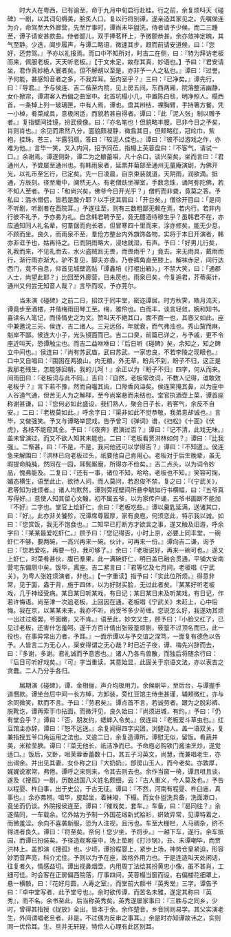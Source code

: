 <!-- { "loadSidebar": true } -->
　　时大人在粤西，已有谕至，命于九月中旬启行赴桂。行之前，余复烦呌天《碰碑》一剧，以其词句缛美，脍炙人口。复以行将别谭，遂亲造其家见之。先嘱侯连为介，命驾至大外廊营，先至厅事时，谭尚未毕盥洗，侍者请予少候。而二三踵至，谭子请安甚款曲。侍者鄙儿，双手捧茗杯上，予微颤恭甚。余亦敛神定魄，其气至静。少选，闻步履声，与谭二略语，微速其步，趋而前请安道候，曰：『您好，还劳驾。』予亦以礼报焉。而口中不知所对，时吉二在侧，曰：『特为拜访老板而来，佩服老板，天天听老板。』【于文未足，故存其真，妙语也。】予曰：『君安请坐，君作真妙絶人寰者矣。但不解胡以至是，亦非予一人之私也。』谭曰：『过誉。予何能，甚感知音者之多，不我弃耳。至内室乎？』三曰：『已净矣。』谭先行，曰：『导君。』予与侯连、吉二偕至内院，见上房五间，东西两厢，院落整洁幽静，女仆掀帘，谭肃客入西偏之曲室中。北首坑榻小几，中置陈白毯，明净照人。榻西首，一条棹上列一玻璃匣，中有人焉，谭也。盘其辫结，裸胸臂，手持箸方餐。凭一小棹，肴菜咸具，意极闲适，而貌若甚自得者。谭曰：『此「泥人张」制以赠予者。』复指壁间挂镜，扮武侯像。曰：『亦名笔也！但貌略丰膄，已非今日之予矣，肖则肖也。』余见而肃然八分，面貌颇凝静，微翕其目，但颊略红，冠纶巾，紫袍，挂珠，苍三，半露羽扇。答曰：『较泥人佳也。』谭曰：『彼不过游戏之作，亦难为他。』言毕一笑，又入内间，招予同莅，指榻上芙蓉盘曰：『不客气，请试一口。』余谢焉。谭遂侧卧，谭二为之酿蕾咀，凡十余口，谈兴至矣。坐而言曰：『君通州人，予尝屡至通州也。有韩雨泉者，延票并菊部至通州无量庵演剧，为佛开光，以礼币至乞行，已定矣。先一日凌晨，自京束装就道，天阴雨，润欲滴。抵通，方辰刻。径至庵中，阒然无人。有老僧趺坐禅室，手数念珠，诵阿弥陀佛，若不知人至者。予曰：「和尚兴矣，佛爷今日开光乎？」僧朽而非聋，竟莫之答。予私曰：潞水僧侣，皆若是酸介耶？以手抚其肩曰：「开台矣。」僧徐开目曰：「是间不听剧，听剧者在西院耳。」予遂往至，则有三数粗鄙无赖在焉，若内行。若非内行彼不礼予，予亦弗为礼。自念韩君聘予至，竟无醴酒待穆生乎？虽韩君不在，亦应通知同人礼名辈，何羣倨而向长者，但冒寒四十里而来，涂亦修矣，能无少息，不顾而坐。良久，而雨泉不至，羣伧方整台内外旗饰各物，实将于本日开演者，韩亦非诓予也，姑再待之。已而阴雨略大，浸地就湿，有声。予曰：「好男儿行矣，礼我而来，不见礼而去，水火盗贼且无畏，而畏雨乎？」竟去。来无雨具，戴雨而行，渐行雨亦渐大。驴不复见，脚夫亦杳。乃卷裤角直至膝上。解袜赤足，间行达西门，竟不自息，仰首见城壁高贴「谭鑫培《打棍出箱》。」不禁大笑，曰：「通郡人士，尚望此耶？」比回至外廊营，日未昃也。雨泉已矣，今复逅君，芥蒂奚计，通州又何尝无知音人哉？』言毕而叹，予亦莞尔。 

　　当未演《碰碑》之前二日，招饮于同丰堂，密迩谭居。时方秋霁，皓月流天，谭竟步至酒楼，并偕梅雨田琴工至。梅，雅伶也。白而丰，谈言轻敛，婉和知书。喜读名人笔记，而佳情史之为文。赞叫天不絶其口，面不面一也，其悫又如此。座中兼邀沈三元、侯连、吉二诸人。三元远俗，年就衰，而气弗浊也。秀山黧而麻，魁岸不鄙。侯连大小子，光头镜面而已。吉二口臭，前篇已详之，与予戚，更不令座近叫天，恐谭触尘也。而吉二益咻咻曰：『后日听《碰碑》矣，余知之，知之碑立中间也。』侯连曰：『尚有苏武庙，武曰苏武，一家忠良，不若李陵之现眼也。』口中又自唱曰：『围困在两狼山，内无粮，外无草，盼兵不到，盼子不归，这正是我那老残生，怎能够回朝，我的儿呵！』余正以为『盼子不归』四字，何从而来。间雨田曰：『老板词与此不同。』吉曰：『自然，老板常改词，不教人记得，谁敢效老板乎？』言下若不豫，然而自囓其齿，口隙香风溢矣。侯连笑掩其鼻，以为座中人谷道气通，但苦无人为之解释，至今尚案悬而未结也。堂官执酒壶上菜，谭首座称谢甚谦，曰：『您何必如此盛设，我们熟人，聚会日子长，若客气，余反不自安。』二曰：『老板莫如此。』呼余字曰：『渠非如此不觉恭敬，我弟意却诚也。』言毕，又做强笑。予又与谭略举昆戏，告予曾习《弹词》谱，《扫松》《十面》《伏虎》，各枝不能窥其全。予曰：『《夜奔》君演过否？』谭曰：『记不清，此戏无味。』盖未曾演过，而又不欲人知其未能也。二曰：『老板看贾洪林如何？』谭曰：『比我强』。二惭甚，曰：『不是，不是，我问他还可以学得否？』谭曰：『不知道』。侯连急来解围曰：『洪林已向老板过头，祇要他自己肯用心。老板对于后生晚辈，虽无暇提命肫肫，然同在一园，耳鬓厮磨，所得亦不俭矣。』吉二点头，以为词令妙品，愧弗能及。二复曰：『还有一事，诸位不知，哈哈，老板也不知。』笑容可掬，媚态横生，语至此止，欲待人问，而人莫问，若忍俊不禁，复之曰：『《宁武关》，君等知为谁烦者。』诸人均默然，谭则旁视壁间所悬李毓如行书横幅，曰：『五爷真写得好。』意使人知其留心文翰，初不属五爷，以为家传户诵，五爷书画断不能加『不好』二字也。堂官上烩虾仁，余曰：『老板吃些。』谭以羹匙延满，送诸其口，曰：『好』。此亦非关饕殄，况谭席尊履厚，家有良庖，何须恋此，特示我以诚。如曰：『您赏饭，我无不饱食也。』二知早已打断方才欲言之事，遂又触及旧游，呼余字曰：『某某最爱吃虾仁。』顾予曰：『您记得否，小时上京，必要上同丰堂，一碗虾仁不够，要两碗，一高兴再来一碗。伙计，可再来一份。』谭向吉二谦，询予曰：『您若爱吃，再要一份，我可够了。』余曰：『老板说好，再来一碗可也。』遂又上虾仁，时菜肴甚伙，腹已羣果，此一满碗虾仁，明日盖已融会贯通，平铺大安南营宅东偏厕中矣。饭毕，离座。吉二紧言曰：『君等忆及七月间，老板唱《宁武关》，为粤人张姓烦演者，非也。』【一字重读】指予曰：『实此位所烦。』得意非常，见于面，盎于背，施于四体，以为好财买脸，无过此者矣。『某某好听老板戏，几于神经受病。某日某日听某戏，有日记；某日某日未及听某戏，有日记，作若许悔语。尚至津一次追老板，上回因在通，老板唱《宁武关》未赶上，心中后悔。我在京，以某某未来，我亦不听，尚受爷多少苛缠。您说怎么好，我遂劝其烦一出过过瘾罢，爷面嫩，又不肯。』语至此，妙文又生，顾予曰：『小脸又红了，已见过老板，还害什怎羞呵。遂千方百计倩出张筱篁烦剧，筱篁不过顶名而已，此一役也，在事异常出力者，予耳。』一面示谭以与予交谊之深笃，一面复有德色以告予。人皆言二为无心人，渠安得谓之无心哉？时已近子夜，谭、梅先兴辞而去，曰：『多谢，多谢。君礼诚而予意悫也。』诸人乃各鸟兽散，而独后将随余行曰：『后日可听好戏矣。』『可』字当重读，其意始显，此固关于京语文法，亦以表吉之贪蠢。二人乃分手各归。 

　　届期演《碰碑》，谭、金相俪，声介均极用力。余候剧毕，至后台，与谭握手道悃款。谭坐台后中间一长方棹，方卸装，旁红豆馆主侍坐甚谨，辅颊微红，亦与余同微笑，默而不言。予曰：『劳君矣』。谭点首不言，若诚劳者。跟为之脱彩裤、脱靴讫，谭再索手巾拈面，而微汗见，良久始曰：『尚须进城，有约。』予曰：『仍有堂会乎？』谭曰：『否，朋友约，蟋蟀入令矣。』侯连曰：『老板爱斗草虫也。』红豆馆主亦辞，谭曰：『恕不远送。』余复闻得四字尖团，浏健动人。盖一语双关，复兼指授五爷口角运用之法也。又逾二日，余复造谭所。谭慰无似，留饭。肴蔬并美，米粒莹腴。谭曰：『菜无他长，祇洁净而已。予命庖必购铁门酱油烹炒，遂觉适口。』饭后，又卧，咀芙蓉香蕾数十口。其五子习英文，尚慧，而兼唱老生，亦出谒余。并出见其妻，女仆称之曰『大奶奶』，卽房山玉人，而今老矣。亦敦厚，娓娓说家常，弗倦。谭呼之来则来，令其去则去也。余作当窗一椅，谭且咀且谈，遂及《搜孤》一剧，历数战国八义姓名颇细，云：『古人重义，今人莫及也。』予告以程婴、杵臼事，出于史公，于古无征。谭曰：『不然，河南有程婴、杵臼庙，真事也。』余亦弗辨。咀毕，旋起坐，着袜竣，下榻。而女仆盥洗具备，洗面漱口，竟坐而仍谈。外院报侯连至，谭曰：『催戏矣，套车。』车备，曰：『曷同往？』余遂偕同，一车载余。忆外姑为予制一外国花缎新式袷衫，姸致异常，见谭特着之，而微羞涩。余向不喜袭新服，恐为人注视，且污也。车至大栅栏，人马稠杂，挤不得进者良久。谭曰：『将至矣。奈何！您少坐，予将步。』一越下车，遂行。余车抵园，而谭已扮装矣。予径造观客座中，场上垫剧《打沙锅》，丑、末谭嘲毕，而贾洪林上。盖卽演《搜孤》也。少顷，谭扮程婴上，紧步上场，神势仓皇紧迫，形容妙而音声亮，科介尤佳。予则以为予在座，故格外用力也。于是连造叫天处闲话，往复者久，情感益切。谭出视鼻烟壶，内用周丁法绘其扮黄忠小像，虽不甚肖，工细可佳。时会客在正房偏西院落，厅事四间，芙蓉榻当窗而设，右偏楼花细罩上，悬一横额，曰：『花好月圆，人寿之室』，而堂前大额书『英秀堂』三字。谭告予曰：『卓中堂写者，此予堂号也』。余时欲传谭，而苦名未雅，遂定其称曰『英秀』，而不名。余书至此，后当称英秀矣。英秀遂屡家事曰：『三胜与之同乡，少时，曾得其指授《捉放》全出，皆本于余。余作楚音，乡音同则易学。其父实演老生，外间谓唱老旦者，非是。不过偶为反串之事耳。』余是时亦知谭故讳之，实则同一优伶耳。生、旦并无轩轾，特伶人心理有此区别耳。 

